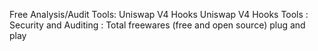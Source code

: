Free Analysis/Audit Tools: Uniswap V4 Hooks
Uniswap V4 Hooks Tools : Security and Auditing : Total freewares (free and open source)
plug and play
